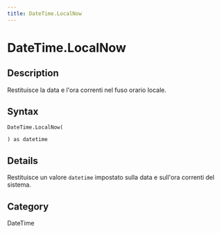 ```yaml
---
title: DateTime.LocalNow
---
```


# DateTime.LocalNow


## Description

Restituisce la data e l&#39;ora correnti nel fuso orario locale.


## Syntax

```powerquery
DateTime.LocalNow(

) as datetime
```


## Details

Restituisce un valore <code>datetime</code> impostato sulla data e sull'ora correnti del sistema.



## Category
DateTime
